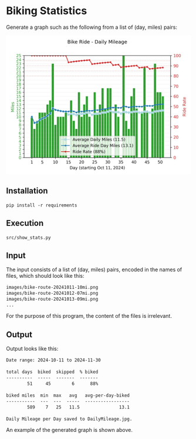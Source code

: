 # Biking Statistics

Generate a graph such as the following from a list of (day, miles) pairs:

![Daily Mileage and Ride Rate Combined into a Single Graph](output/DailyMileage.jpg)


## Installation

    pip install -r requirements


## Execution

    src/show_stats.py


## Input

The input consists of a list of (day, miles) pairs, encoded in the names of files, which should look like this:

    images/bike-route-20241011-10mi.png
    images/bike-route-20241012-07mi.png
    images/bike-route-20241013-09mi.png
    ...

For the purpose of this program, the content of the files is irrelevant.

## Output

Output looks like this:

    Date range: 2024-10-11 to 2024-11-30

    total days  biked  skipped  % biked
    ----------  -----  -------  -------
            51     45        6      88%

    biked miles  min  max   avg   avg-per-day-biked
    -----------  ---  ---  -----  -----------------
            589    7   25   11.5               13.1

    Daily Mileage per Day saved to DailyMileage.jpg.

An example of the generated graph is shown above.
